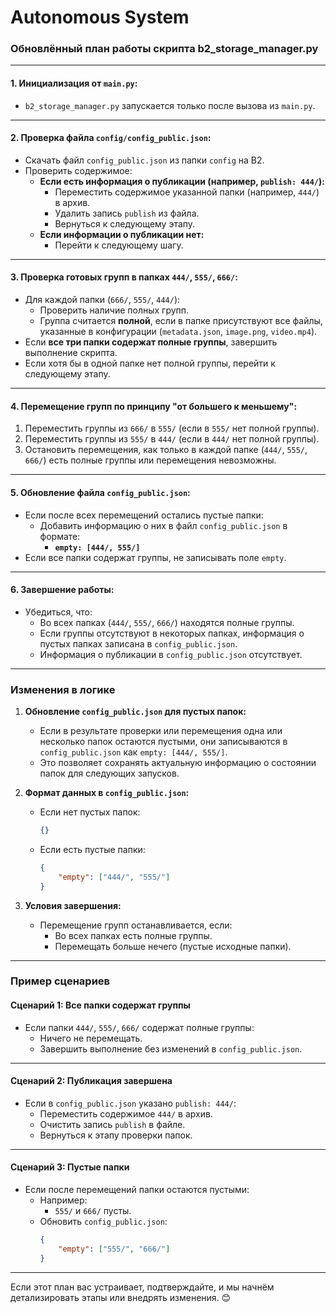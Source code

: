 # Autonomous System 


### **Обновлённый план работы скрипта b2_storage_manager.py**

---

#### **1. Инициализация от `main.py`:**
- `b2_storage_manager.py` запускается только после вызова из `main.py`.

---

#### **2. Проверка файла `config/config_public.json`:**
- Скачать файл `config_public.json` из папки `config` на B2.
- Проверить содержимое:
  - **Если есть информация о публикации (например, `publish: 444/`):**
    - Переместить содержимое указанной папки (например, `444/`) в архив.
    - Удалить запись `publish` из файла.
    - Вернуться к следующему этапу.
  - **Если информации о публикации нет:**
    - Перейти к следующему шагу.

---

#### **3. Проверка готовых групп в папках `444/`, `555/`, `666/`:**
- Для каждой папки (`666/`, `555/`, `444/`):
  - Проверить наличие полных групп.
  - Группа считается **полной**, если в папке присутствуют все файлы, указанные в конфигурации (`metadata.json`, `image.png`, `video.mp4`).
- Если **все три папки содержат полные группы**, завершить выполнение скрипта.
- Если хотя бы в одной папке нет полной группы, перейти к следующему этапу.

---

#### **4. Перемещение групп по принципу "от большего к меньшему":**
1. Переместить группы из `666/` в `555/` (если в `555/` нет полной группы).
2. Переместить группы из `555/` в `444/` (если в `444/` нет полной группы).
3. Остановить перемещения, как только в каждой папке (`444/`, `555/`, `666/`) есть полные группы или перемещения невозможны.

---

#### **5. Обновление файла `config_public.json`:**
- Если после всех перемещений остались пустые папки:
  - Добавить информацию о них в файл `config_public.json` в формате:
    - **`empty: [444/, 555/]`**
- Если все папки содержат группы, не записывать поле `empty`.

---

#### **6. Завершение работы:**
- Убедиться, что:
  - Во всех папках (`444/`, `555/`, `666/`) находятся полные группы.
  - Если группы отсутствуют в некоторых папках, информация о пустых папках записана в `config_public.json`.
  - Информация о публикации в `config_public.json` отсутствует.

---

### **Изменения в логике**

1. **Обновление `config_public.json` для пустых папок:**
   - Если в результате проверки или перемещения одна или несколько папок остаются пустыми, они записываются в `config_public.json` как `empty: [444/, 555/]`.
   - Это позволяет сохранять актуальную информацию о состоянии папок для следующих запусков.

2. **Формат данных в `config_public.json`:**
   - Если нет пустых папок:
     ```json
     {}
     ```
   - Если есть пустые папки:
     ```json
     {
         "empty": ["444/", "555/"]
     }
     ```

3. **Условия завершения:**
   - Перемещение групп останавливается, если:
     - Во всех папках есть полные группы.
     - Перемещать больше нечего (пустые исходные папки).

---

### **Пример сценариев**

#### **Сценарий 1: Все папки содержат группы**
- Если папки `444/`, `555/`, `666/` содержат полные группы:
  - Ничего не перемещать.
  - Завершить выполнение без изменений в `config_public.json`.

---

#### **Сценарий 2: Публикация завершена**
- Если в `config_public.json` указано `publish: 444/`:
  - Переместить содержимое `444/` в архив.
  - Очистить запись `publish` в файле.
  - Вернуться к этапу проверки папок.

---

#### **Сценарий 3: Пустые папки**
- Если после перемещений папки остаются пустыми:
  - Например:
    - `555/` и `666/` пусты.
  - Обновить `config_public.json`:
    ```json
    {
        "empty": ["555/", "666/"]
    }
    ```

---

Если этот план вас устраивает, подтверждайте, и мы начнём детализировать этапы или внедрять изменения. 😊
